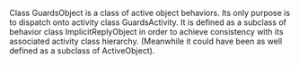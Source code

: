 Class GuardsObject is a class of active object behaviors. Its only purpose is to dispatch onto activity class GuardsActivity.
It is defined as a subclass of behavior class ImplicitReplyObject in order to achieve consistency with its associated activity class hierarchy. (Meanwhile it could have been as well defined as a subclass of ActiveObject).